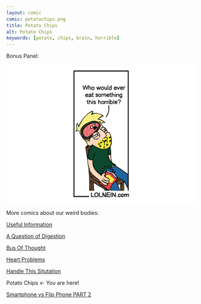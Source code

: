 ```yaml
---
layout: comic
comic: potatochips.png
title: Potato Chips
alt: Potato Chips
keywords: [potato, chips, brain, horrible]
---
```


Bonus Panel:

![Potato Chips Bonus Panel](/images/potatochips_bonus.png)


More comics about our weird bodies:

[Useful Information](https://lolnein.com/2017/07/18/usefulinformation/)

[A Question of Digestion](https://lolnein.com/2019/09/10/aquestionofdigestion/)

[Bus Of Thought](https://lolnein.com/2019/09/05/busofthought/)

[Heart Problems](https://lolnein.com/2019/06/05/heartproblems/)

[Handle This Situtation](https://lolnein.com/2019/04/25/handlethissituation/)

Potato Chips <- You are here!

[Smartphone vs Flip Phone PART 2](http://lolnein.com/2014/10/01/smartphones2/)

